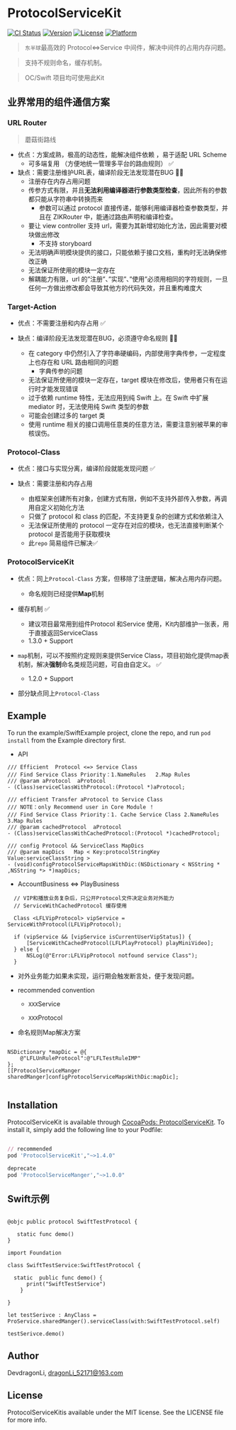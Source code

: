 # ProtocolServiceKit

[![CI Status](https://img.shields.io/travis/DevdragonLi/ProtocolServiceKit.svg?style=flat)](https://travis-ci.org/DevdragonLi/ProtocolServiceKit)
[![Version](https://img.shields.io/cocoapods/v/ProtocolServiceKit.svg?style=flat)](https://cocoapods.org/pods/ProtocolServiceKit)
[![License](https://img.shields.io/cocoapods/l/ProtocolServiceKit.svg?style=flat)](https://cocoapods.org/pods/ProtocolServiceKit)
[![Platform](https://img.shields.io/cocoapods/p/ProtocolServiceKit.svg?style=flat)](https://cocoapods.org/pods/ProtocolServiceKit)

>`东半球`最高效的 Protocol<=>Service 中间件，解决中间件的占用内存问题。

> 支持不规则命名，缓存机制。

>  OC/Swift 项目均可使用此Kit

## 业界常用的组件通信方案

### URL Router

> 蘑菇街路线

- 优点：方案成熟，极高的动态性，能解决组件依赖 ，易于适配 URL Scheme
	- 可多端复用 （方便地统一管理多平台的路由规则） ✅
- 缺点：需要注册维护URL表，编译阶段无法发现潜在BUG  🙅‍♂️
	- 注册存在内存占用问题
	- 传参方式有限，并且**无法利用编译器进行参数类型检查**，因此所有的参数都只能从字符串中转换而来
		- 参数可以通过 protocol 直接传递，能够利用编译器检查参数类型，并且在 ZIKRouter 中，能通过路由声明和编译检查。
	- 要让 view controller 支持 url，需要为其新增初始化方法，因此需要对模块做出修改
		- 不支持 storyboard
	- 无法明确声明模块提供的接口，只能依赖于接口文档，重构时无法确保修改正确
	- 无法保证所使用的模块一定存在
	- 解耦能力有限，url 的”注册”、”实现”、”使用”必须用相同的字符规则，一旦任何一方做出修改都会导致其他方的代码失效，并且重构难度大


### Target-Action

- 优点：不需要注册和内存占用 ✅

- 缺点：编译阶段无法发现潜在BUG，必须遵守命名规则 🙅‍♂️
	- 在 category 中仍然引入了字符串硬编码，内部使用字典传参，一定程度上也存在和 URL 路由相同的问题
		- 字典传参的问题
	- 无法保证所使用的模块一定存在，target 模块在修改后，使用者只有在运行时才能发现错误
	- 过于依赖 runtime 特性，无法应用到纯 Swift 上。在 Swift 中扩展 mediator 时，无法使用纯 Swift 类型的参数
	- 可能会创建过多的 target 类
	- 使用 runtime 相关的接口调用任意类的任意方法，需要注意别被苹果的审核误伤。
	
### Protocol-Class

- 优点：接口与实现分离，编译阶段就能发现问题  ✅

- 缺点：需要注册和内存占用  
	- 由框架来创建所有对象，创建方式有限，例如不支持外部传入参数，再调用自定义初始化方法
	- 只做了 protocol 和 class 的匹配，不支持更复杂的创建方式和依赖注入
	- 无法保证所使用的 protocol 一定存在对应的模块，也无法直接判断某个 protocol 是否能用于获取模块
	- 此`repo` 简易组件已解决✅

### ProtocolServiceKit 

- 优点：同上`Protocol-Class` 方案，但移除了注册逻辑，解决占用内存问题。
	- 命名规则已经提供**Map**机制 

- 缓存机制  ✅ 
    - 建议项目最常用到组件Protocol 和Service 使用，Kit内部维护一张表，用于直接返回ServiceClass
    - 1.3.0 + Support 

- `map`机制，可以不按照约定规则来提供Service  Class，项目初始化提供map表机制，解决**强制**命名类规范问题，可自由自定义。 ✅
    - 1.2.0 + Support 

- 部分缺点同上`Protocol-Class`


## Example

To run the example/SwiftExample project, clone the repo, and run `pod install` from the Example directory first.

- API 

```
/// Efficient  Protocol <=> Service Class
/// Find Service Class Priority：1.NameRules   2.Map Rules
/// @param aProtocol  aProtocol
- (Class)serviceClassWithProtocol:(Protocol *)aProtocol;

/// efficient Transfer aProtocol to Service Class
/// NOTE：only Recommend user in Core Module ！
/// Find Service Class Priority：1. Cache Service Class 2.NameRules   3.Map Rules
/// @param cachedProtocol  aProtocol
- (Class)serviceClassWithCachedProtocol:(Protocol *)cachedProtocol;

/// config Protocol && ServiceClass MapDics
/// @param mapDics   Map < Key:protocolStringKey Value:serviceClassString >
- (void)configProtocolServiceMapsWithDic:(NSDictionary < NSString * ,NSString *> *)mapDics;

```


- AccountBusiness <=> PlayBusiness 

```
  // VIP和播放业务复杂后，只公开Protocol文件决定业务对外能力
  // ServiceWithCachedProtocol 缓存使用
  
  Class <LFLVipProtocol> vipService = ServiceWithProtocol(LFLVipProtocol);
  
  if (vipService && [vipService isCurrentUserVipStatus]) {
      [ServiceWithCachedProtocol(LFLPlayProtocol) playMiniVideo];
  } else {
      NSLog(@"Error:LFLVipProtocol notfound service Class");
  }

```

- 对外业务能力如果未实现，运行期会触发断言处，便于发现问题。

- recommended convention

	- `XXX`Service

	- `XXX`Protocol

- 命名规则Map解决方案

```

NSDictionary *mapDic = @{
    @"LFLUnRuleProtocol":@"LFLTestRuleIMP"
};
[[ProtocolServiceManger sharedManger]configProtocolServiceMapsWithDic:mapDic];


``` 

## Installation

ProtocolServiceKit is available through [CocoaPods: ProtocolServiceKit](https://cocoapods.org/pods/ProtocolServiceKit). To install
it, simply add the following line to your Podfile:

```ruby

// recommended
pod 'ProtocolServiceKit',"~>1.4.0"

deprecate
pod 'ProtocolServiceManger',"~>1.0.0"

```

## Swift示例

```objc

@objc public protocol SwiftTestProtocol {
    
   static func demo()
}

import Foundation

class SwiftTestService:SwiftTestProtocol {
    
  static  public func demo() {
      print("SwiftTestService")
    }
    
}

let testSerivce : AnyClass = ProService.sharedManger().serviceClass(with:SwiftTestProtocol.self)

testSerivce.demo()

```

## Author

DevdragonLi, dragonLi_52171@163.com

## License

ProtocolServiceKitis available under the MIT license. See the LICENSE file for more info.
